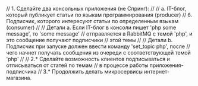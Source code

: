 // 1. Сделайте два консольных приложения (не Спринг):
//
//   а. IT-блог, который публикует статьи по языкам программирования (producer)
//   б. Подписчик, которого интересуют статьи по определенным языкам (consumer)
//
//   Детали a. Если IT-блог в консоли пишет 'php some message', то 'some message'
//   отправляется в RabbitMQ с темой 'php', и это сообщение получают подписчики
//   этой темы
//
//   Детали b. Подписчик при запуске должен ввести команду 'set_topic php', после
//   чего начнет получать сообщения из очереди с соответствующей темой 'php'
//
// 2.* Сделайте возможность клиентов подписываться и отписываться от статей по темам
// в процессе работы приложения-подписчика
// 3.* Продолжить делать микросервисы интернет-магазина.
